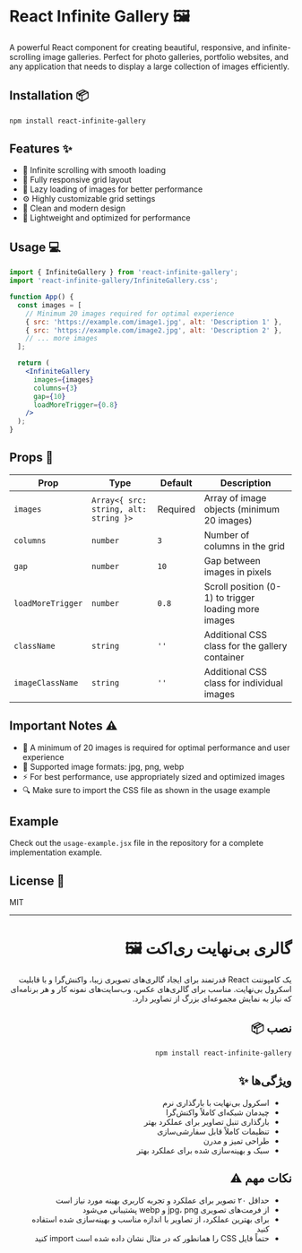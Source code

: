 # React Infinite Gallery 🖼️

A powerful React component for creating beautiful, responsive, and infinite-scrolling image galleries. Perfect for photo galleries, portfolio websites, and any application that needs to display a large collection of images efficiently.

## Installation 📦

```bash
npm install react-infinite-gallery
```

## Features ✨

- 🔄 Infinite scrolling with smooth loading
- 📱 Fully responsive grid layout
- 🎯 Lazy loading of images for better performance
- ⚙️ Highly customizable grid settings
- 🎨 Clean and modern design
- 🚀 Lightweight and optimized for performance

## Usage 💻

```jsx
import { InfiniteGallery } from 'react-infinite-gallery';
import 'react-infinite-gallery/InfiniteGallery.css';

function App() {
  const images = [
    // Minimum 20 images required for optimal experience
    { src: 'https://example.com/image1.jpg', alt: 'Description 1' },
    { src: 'https://example.com/image2.jpg', alt: 'Description 2' },
    // ... more images
  ];

  return (
    <InfiniteGallery
      images={images}
      columns={3}
      gap={10}
      loadMoreTrigger={0.8}
    />
  );
}
```

## Props 🔧

| Prop | Type | Default | Description |
|------|------|---------|-------------|
| `images` | `Array<{ src: string, alt: string }>` | Required | Array of image objects (minimum 20 images) |
| `columns` | `number` | `3` | Number of columns in the grid |
| `gap` | `number` | `10` | Gap between images in pixels |
| `loadMoreTrigger` | `number` | `0.8` | Scroll position (0-1) to trigger loading more images |
| `className` | `string` | `''` | Additional CSS class for the gallery container |
| `imageClassName` | `string` | `''` | Additional CSS class for individual images |

## Important Notes ⚠️

- 📸 A minimum of 20 images is required for optimal performance and user experience
- 🎨 Supported image formats: jpg, png, webp
- ⚡ For best performance, use appropriately sized and optimized images
- 🔍 Make sure to import the CSS file as shown in the usage example

## Example

Check out the `usage-example.jsx` file in the repository for a complete implementation example.

## License 📄

MIT

---

<div dir="rtl">

# گالری بی‌نهایت ری‌اکت 🖼️

یک کامپوننت React قدرتمند برای ایجاد گالری‌های تصویری زیبا، واکنش‌گرا و با قابلیت اسکرول بی‌نهایت. مناسب برای گالری‌های عکس، وب‌سایت‌های نمونه کار و هر برنامه‌ای که نیاز به نمایش مجموعه‌ای بزرگ از تصاویر دارد.

## نصب 📦

```bash
npm install react-infinite-gallery
```

## ویژگی‌ها ✨

- اسکرول بی‌نهایت با بارگذاری نرم
- چیدمان شبکه‌ای کاملاً واکنش‌گرا
- بارگذاری تنبل تصاویر برای عملکرد بهتر
- تنظیمات کاملاً قابل سفارشی‌سازی
- طراحی تمیز و مدرن
- سبک و بهینه‌سازی شده برای عملکرد بهتر

## نکات مهم ⚠️

- حداقل ۲۰ تصویر برای عملکرد و تجربه کاربری بهینه مورد نیاز است
- از فرمت‌های تصویری jpg، png و webp پشتیبانی می‌شود
- برای بهترین عملکرد، از تصاویر با اندازه مناسب و بهینه‌سازی شده استفاده کنید
- حتماً فایل CSS را همانطور که در مثال نشان داده شده است import کنید

</div> 